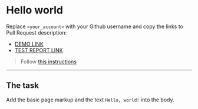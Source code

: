 # Hello world
Replace `<your_account>` with your Github username and copy the links to Pull Request description:
- [DEMO LINK](https://mdanko990.github.io/layout_hello-world/)
- [TEST REPORT LINK](https://mdanko990.github.io/layout_hello-world/report/html_report/)

> Follow [this instructions](https://mate-academy.github.io/layout_task-guideline/#how-to-solve-the-layout-tasks-on-github)
___

## The task 
Add the basic page markup and the text `Hello, world!` into the body.
